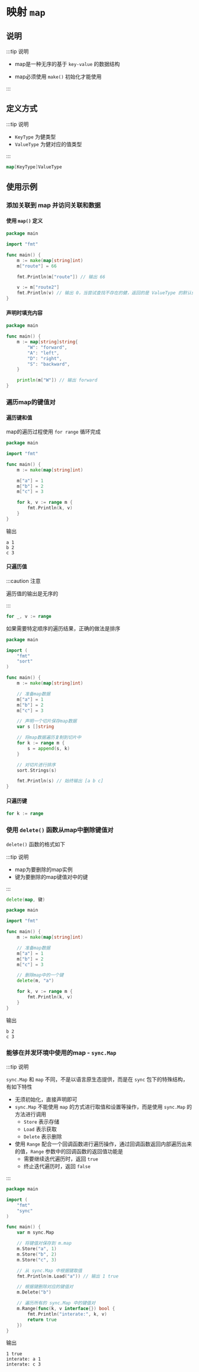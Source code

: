 # 映射 `map`

## 说明

:::tip 说明

- map是一种无序的基于 `key-value` 的数据结构

- map必须使用 `make()` 初始化才能使用

:::



## 定义方式

:::tip 说明

- `KeyType` 为健类型
- `ValueType` 为健对应的值类型

:::

```go
map[KeyType]ValueType
```



## 使用示例

### 添加关联到 map 并访问关联和数据

#### 使用 `map()` 定义

```go
package main

import "fmt"

func main() {
	m := make(map[string]int)
	m["route"] = 66

	fmt.Println(m["route"]) // 输出 66

	v := m["route2"]
	fmt.Println(v) // 输出 0，当尝试查找不存在的健，返回的是 ValueType 的默认值
}
```



#### 声明时填充内容

```go
package main

func main() {
	m := map[string]string{
		"W": "forward",
		"A": "left",
		"D": "right",
		"S": "backward",
	}

	println(m["W"]) // 输出 forward
}
```



### 遍历map的键值对

#### 遍历键和值

map的遍历过程使用 `for range` 循环完成

```go
package main

import "fmt"

func main() {
	m := make(map[string]int)

	m["a"] = 1
	m["b"] = 2
	m["c"] = 3

	for k, v := range m {
		fmt.Println(k, v)
	}
}
```

输出

```shell
a 1
b 2
c 3
```



#### 只遍历值

:::caution 注意

遍历值的输出是无序的

:::

```go
for _, v := range
```



如果需要特定顺序的遍历结果，正确的做法是排序

```go
package main

import (
	"fmt"
	"sort"
)

func main() {
	m := make(map[string]int)

	// 准备map数据
	m["a"] = 1
	m["b"] = 2
	m["c"] = 3

	// 声明一个切片保存map数据
	var s []string

	// 将map数据遍历复制到切片中
	for k := range m {
		s = append(s, k)
	}

	// 对切片进行排序
	sort.Strings(s)

	fmt.Println(s) // 始终输出 [a b c]
}
```



#### 只遍历键

```go
for k := range
```





### 使用 `delete()` 函数从map中删除键值对

`delete()` 函数的格式如下

:::tip 说明

- map为要删除的map实例
- 键为要删除的map键值对中的键

:::

```go
delete(map, 键)
```



```go
package main

import "fmt"

func main() {
	m := make(map[string]int)

	// 准备map数据
	m["a"] = 1
	m["b"] = 2
	m["c"] = 3

	// 删除map中的一个键
	delete(m, "a")

	for k, v := range m {
		fmt.Println(k, v)
	}
}
```

输出

```shell
b 2
c 3
```



### 能够在并发环境中使用的map - `sync.Map`

:::tip 说明

`sync.Map` 和 `map` 不同，不是以语言原生态提供，而是在 `sync` 包下的特殊结构，有如下特性

- 无须初始化，直接声明即可
- `sync.Map` 不能使用 `map` 的方式进行取值和设置等操作，而是使用 `sync.Map` 的方法进行调用
  - `Store` 表示存储
  - `Load` 表示获取
  - `Delete` 表示删除
- 使用 `Range` 配合一个回调函数进行遍历操作，通过回调函数返回内部遍历出来的值，`Range` 参数中的回调函数的返回值功能是
  - 需要继续迭代遍历时，返回 `true`
  - 终止迭代遍历时，返回 `false`

:::



```go
package main

import (
	"fmt"
	"sync"
)

func main() {
	var m sync.Map

	// 将键值对保存到 m.map
	m.Store("a", 1)
	m.Store("b", 2)
	m.Store("c", 3)

	// 从 sync.Map 中根据键取值
	fmt.Println(m.Load("a")) // 输出 1 true

	// 根据键删除对应的键值对
	m.Delete("b")

	// 遍历所有的 sync.Map 中的键值对
	m.Range(func(k, v interface{}) bool {
		fmt.Println("interate:", k, v)
		return true
	})
}
```

输出

```shell
1 true
interate: a 1
interate: c 3
```





